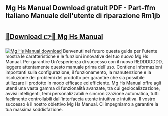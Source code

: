 ## Mg Hs Manual Download gratuit PDF - Part-ffm Italiano Manuale dell'utente di riparazione Rm1jb

# <h2><a href="http://dffn5b.blite.top/?on=Mg+Hs+Manual">🔗Download 👉🔴 Mg Hs Manual</a></h2>

[![Mg Hs Manual download](https://i.imgur.com/lujVjoI.png)](http://dffn5b.blite.top/?on=Mg+Hs+Manual)
Benvenuti nel futuro questa guida per l'utente mostra le caratteristiche e le funzioni innovative del tuo nuovo Mg Hs Manual. Per garantire Un'esperienza di successo con il nuovo REDDDDDDD, leggere attentamente questo manuale prima dell'uso. Contiene informazioni importanti sulla configurazione, il funzionamento, la manutenzione e la risoluzione dei problemi del prodotto per garantire che sia possibile utilizzare il prodotto in modo efficace ed efficiente. Mg Hs Manual offre agli utenti una vasta gamma di funzionalità avanzate, tra cui geolocalizzazione, avvisi intelligenti, temi personalizzabili e sincronizzazione automatica, tutti facilmente controllabili dall'interfaccia utente intuitiva e intuitiva. Il vostro successo è il nostro obiettivo Mg Hs Manual. Ci impegniamo a garantire la tua massima soddisfazione.

